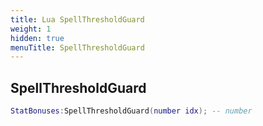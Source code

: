 ```yaml
---
title: Lua SpellThresholdGuard
weight: 1
hidden: true
menuTitle: SpellThresholdGuard
---
```

## SpellThresholdGuard
```lua
StatBonuses:SpellThresholdGuard(number idx); -- number
```